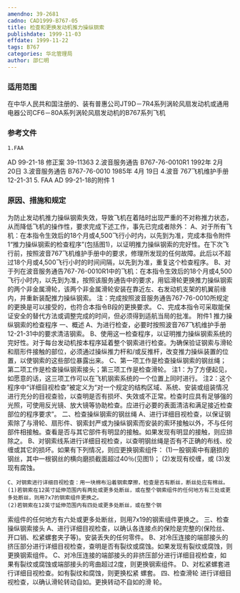 ```yaml
---
amendno: 39-2681
cadno: CAD1999-B767-05
title: 检查和更换发动机推力操纵钢索
publishdate: 1999-11-03
effdate: 1999-11-22
tags: B767
categories: 华北管理局
author: 邵仁明
---
```


### 适用范围 
在中华人民共和国注册的、装有普惠公司JT9D－7R4系列涡轮风扇发动机或通用电器公司CF6－80A系列涡轮风扇发动机的B767系列飞机

### 参考文件
    1.FAA 
AD 99-21-18  修正案 39-11363 
    2.波音服务通告 B767-76-0010R1 1992年 2月 20日
    3.波音服务通告 B767-76-0010 1985年 4月 19日
    4.波音 
767飞机维护手册 12-21-31 
    5. FAA AD 99-21-18的附件 1 


### 原因、措施和规定 
为防止发动机推力操纵钢索失效，导致飞机在着陆时出现严重的不对称推力状态，从而降低飞机的操作性，要求完成下述工作，事先已完成者除外： 
    A、对于所有飞机：在本指令生效后的18个月或4,500飞行小时内，以先到为准，完成本指令附件1“推力操纵钢索的检查程序”(包括图1)，以证明推力操纵钢索的完好性。在下次飞行前，按照波音767飞机维护手册中的要求，修理所发现的任何故障。此后以不超过18个月或4,500飞行小时的时间间隔，以先到为准，重复这个检查程序。 
B、对于列在波音服务通告767-76-0010R1中的飞机：在本指令生效后的18个月或4,500飞行小时内，以先到为准，按照该服务通告中的要求，用铝滑轮更换推力操纵钢索的两个非金属滑轮，该两个非金属滑轮安装在靠近左、右发动机支架的机翼前缘内，并重新装配推力操纵钢索。 
    注：完成按照波音服务通告767-76-0010所规定的更换是可以接受的，也符合本指令B段的更换要求。 
    C、完成本指令可采取能保证安全的替代方法或调整完成的时间，但必须得到适航当局的批准。 
附件1 
推力操纵钢索的检查程序 
    一、概述 
A、为进行检查，必要时按照波音767飞机维护手册12-21-31中的要求清洁钢索。 
    B、使用这一检查程序，以证明推力操纵钢索系统的完好性。对于每台发动机按本程序延着整个钢索进行检查。为确保验证钢索与滑轮和扇形件接触的部位，必须通过操纵推力杆和/或反推杆，改变推力操纵装置的位置，以使钢索的这些部位暴露出来。 
    C、第一项工作是检查操纵钢索的钢丝绳；第二项工作是检查操纵钢索接头；第三项工作是检查滑轮。 
    注1：为了方便起见，如愿意的话，这三项工作可以在飞机钢索系统的一个位置上同时进行。
 注2：这个程序中“详细目视检查”被定义为“对一个规定的结构区域、系统、安装或组装情况进行充分的目视查验，以查明是否有损坏、失效或不正常。检查时应具有足够强的光照，可使用反光镜、放大镜等协助检查。应进行必要的表面清洁和满足接近检查部位的程序要求”。
    二、检查操纵钢索的钢丝绳 
    A、进行详细目视检查，以保证钢索除了与滑轮、扇形件、钢索封严或为操纵钢索而安装的索环接触以外，不与任何部件相接触。查看是否与其它部件有明显的接触。如果发现有明显的接触，则应排除之。
    B、对钢索线系进行详细目视检查，以查明钢丝绳是否有不正确的布线、绞缠或其它的损坏。如果有下列情况，则应更换钢索组件： 
(1)一股钢索中有磨损的钢丝，其中一根钢丝的横向磨损截面超过40％(见图1)； 
(2)发现有绞缠，或 
(3)发现有腐蚀。 

    C、对钢索进行详细目视检查：用一块棉布沿着钢索摩擦，检查是否有断丝，断丝处应有棉丝。 
    (1)若钢索在12英寸延伸范围内有两处或更多处断丝，或在整个钢索组件的任何地方有三处或更多处断丝，则用7x7的钢索组件更换之。
    (2)若钢索在12英寸延伸范围内有四处或更多处断丝，或在整个钢
索组件的任何地方有六处或更多处断丝，则用7x19的钢索组件更换之。    三、检查操纵钢索接头     A、进行详细目视检查，以确认各连接点的保险是完整的(保险丝、
开口销、松紧螺套夹子等)。安装丢失的任何零件。     B、对冷压连接的端部接头的挤压部分进行详细目视检查，查明是否有裂纹或腐蚀。如果发现有裂纹或腐蚀，则更换钢索组件。     C、对冷压连接的端部接头的非挤压部分进行详细目视检查，如果有裂纹或腐蚀或端部接头的弯曲超过2度，则更换钢索组件。     D、对松紧螺套进行详细目视检查。如有裂纹和腐蚀，则更换松紧
螺套。     四、检查滑轮     进行详细目视检查，以确认滑轮转动自如。更换转动不自如的滑
轮。
